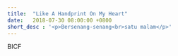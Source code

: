 ```yaml
---
title:  "Like A Handprint On My Heart"
date:   2018-07-30 08:00:00 +0800
short_desc : '<p>Bersenang-senang<br>satu malam</p>' 
---
```

BICF